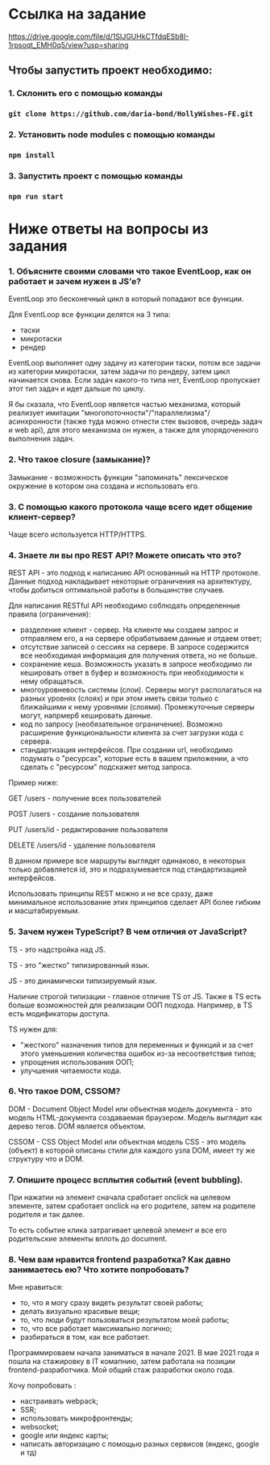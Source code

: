 # Ссылка на задание
https://drive.google.com/file/d/1SIJGUHkCTfdqESb8I-1rpsoqt_EMH0q5/view?usp=sharing

## Чтобы запустить проект необходимо:

### 1. Cклонить его с помощью команды
### `git clone https://github.com/daria-bond/HollyWishes-FE.git`

### 2. Установить node modules с помощью команды
### `npm install`

### 3. Запустить проект с помощью команды
### `npm run start`

# Ниже ответы на вопросы из задания

### 1. Объясните своими словами что такое EventLoop, как он работает и зачем нужен в JS’е?
EventLoop это бесконечный цикл в который попадают все функции.

Для EventLoop все функции делятся на 3 типа:

- таски
- микротаски
- рендер

EventLoop выполняет одну задачу из категории таски, потом все задачи из категории микротаски, затем задачи по рендеру, затем цикл начинается снова. Если задач какого-то типа нет, EventLoop пропускает этот тип задач и идет дальше по циклу.

Я бы сказала, что EventLoop является частью механизма, который реализует имитации "многопоточности"/"параллелизма"/асинхронности (также туда можно отнести стек вызовов, очередь задач и web api), для этого механизма он нужен, а также для упорядоченного выполнения задач.

### 2. Что такое closure (замыкание)?

Замыкание - возможность функции "запоминать" лексическое окружение в котором она создана и использовать его.

### 3. С помощью какого протокола чаще всего идет общение клиент-сервер?

Чаще всего используется HTTP/HTTPS.

### 4. Знаете ли вы про REST API? Можете описать что это?

REST API - это подход к написанию API основанный на HTTP протоколе. Данные подход накладывает некоторые ограничения на архитектуру, чтобы добиться оптимальной работы в большинстве случаев.

Для написания RESTful API необходимо соблюдать определенные правила (ограничения):

- разделение клиент - сервер. На клиенте мы создаем запрос и отправляем его, а на сервере обрабатываем данные и отдаем ответ;
- отсутствие записей о сессиях на сервере. В запросе содержится все необходимая информация для получения ответа, но не больше.
- сохранение кеша. Возможность указать в запросе необходимо ли кешировать ответ в буфер и возможность при необходимости к нему обращаться.
- многоуровневость системы (слои). Серверы могут располагаться на разных уровнях (слоях) и при этом иметь связи только с ближайшими к нему уровнями (слоями). Промежуточные серверы могут, напрмер6 кешировать данные.
- код по запросу (необязательное ограничение). Возможно расширение функциональности клиента за счет загрузки кода с сервера.
- стандартизация интерфейсов. При создании url, необходимо подумать о "ресурсах", которые есть в вашем приложении, а что сделать с "ресурсом" подскажет метод запроса.

Пример ниже:

GET /users - получение всех пользователей

POST /users - создание пользователя

PUT /users/id - редактирование пользователя

DELETE /users/id - удаление пользователя

В данном примере все маршруты выглядят одинаково, в некоторых только добавляется id, это и подразумевается под стандартизацией интерфейсов.

Использовать принципы REST можно и не все сразу, даже минимальное использование этих принципов сделает API более гибким и масштабируемым.

### 5. Зачем нужен TypeScript? В чем отличия от JavaScript?
TS - это надстройка над JS.

TS - это "жестко" типизированный язык.

JS - это динамически типизируемый язык.

Наличие строгой типизации - главное отличие TS от JS. Также в TS есть больше возможностей для реализации ООП подхода. Например, в TS есть модификаторы доступа.

TS нужен для:

- "жесткого" назначения типов для переменных и функций и за счет этого уменьшения количества ошибок из-за несоответствия типов;
- упрощения использования ООП;
- улучшения читаемости кода.

### 6. Что такое DOM, CSSOM?
DOM - Document Object Model или объектная модель документа - это модель HTML-документа создаваемая браузером. Модель выглядит как дерево тегов. DOM является объектом.

CSSOM - CSS Object Model или объектная модель CSS - это модель (объект) в которой описаны стили для каждого узла DOM, имеет ту же структуру что и DOM.

### 7. Опишите процесс всплытия событий (event bubbling).

При нажатии на элемент сначала сработает onclick на целевом элементе, затем сработает onclick на его родителе, затем на родителе родителя и так далее.

То есть событие клика затрагивает целевой элемент и все его родительские элементы вплоть до document.

### 8. Чем вам нравится frontend разработка? Как давно занимаетесь ею? Что хотите попробовать?
Мне нравиться:

- то, что я могу сразу видеть результат своей работы;
- делать визуально красивые вещи;
- то, что люди будут пользоваться результатом моей работы;
- то, что все работает максимально логично;
- разбираться в том, как все работает.

Программироваем начала заниматься в начале 2021. В мае 2021 года я пошла на стажировку в IT комапнию, затем работала на позиции frontend-разработчика. Мой общий стаж разработки около года.

Хочу попробовать :

- настраивать webpack;
- SSR;
- использовать микрофронтенды;
- websocket;
- google или яндекс карты;
- написать авторизацию с помощью разных сервисов (яндекс, google и тд)